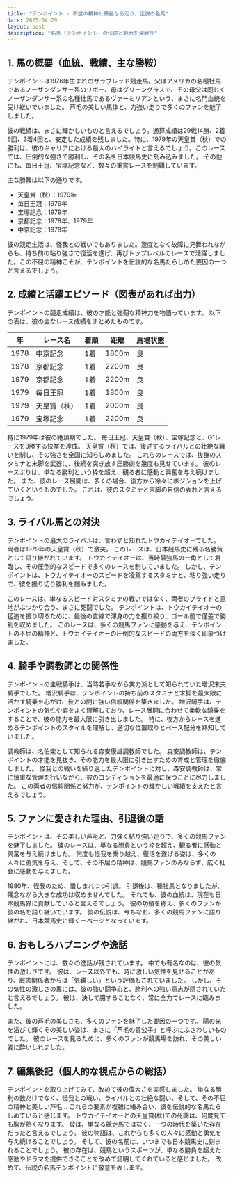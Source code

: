 ```yaml
---
title: "テンポイント - 不屈の精神と華麗なる走り、伝説の名馬"
date: 2025-04-29
layout: post
description: "名馬『テンポイント』の伝説と魅力を深堀り"
---
```


## 1. 馬の概要（血統、戦績、主な勝鞍）

テンポイントは1976年生まれのサラブレッド競走馬。父はアメリカの名種牡馬であるノーザンダンサー系のリボー、母はグリーングラスで、その母父は同じくノーザンダンサー系の名種牡馬であるヴァーミリアンという、まさに名門血統を受け継いでいました。  芦毛の美しい馬体と、力強い走りで多くのファンを魅了しました。

彼の戦績は、まさに輝かしいものと言えるでしょう。通算成績は29戦14勝、2着6回、3着4回と、安定した成績を残しました。特に、1979年の天皇賞（秋）での勝利は、彼のキャリアにおける最大のハイライトと言えるでしょう。このレースでは、圧倒的な強さで勝利し、その名を日本競馬史に刻み込みました。  その他にも、毎日王冠、宝塚記念など、数々の重賞レースを制覇しています。

主な勝鞍は以下の通りです。

* 天皇賞（秋）：1979年
* 毎日王冠：1979年
* 宝塚記念：1979年
* 京都記念：1978年、1979年
* 中京記念：1978年

彼の競走生活は、怪我との戦いでもありました。幾度となく故障に見舞われながらも、持ち前の粘り強さで復活を遂げ、再びトップレベルのレースで活躍しました。この不屈の精神こそが、テンポイントを伝説的な名馬たらしめた要因の一つと言えるでしょう。


## 2. 成績と活躍エピソード（図表があれば出力）

テンポイントの競走成績は、彼の才能と強靭な精神力を物語っています。  以下の表は、彼の主なレース成績をまとめたものです。

| 年 | レース名       | 着順 | 距離 | 馬場状態 |
|---|----------------|-----|-----|---------|
| 1978 | 中京記念       | 1着 | 1800m| 良       |
| 1978 | 京都記念       | 1着 | 2200m| 良       |
| 1979 | 京都記念       | 1着 | 2200m| 良       |
| 1979 | 毎日王冠       | 1着 | 1800m| 良       |
| 1979 | 天皇賞（秋）   | 1着 | 2000m| 良       |
| 1979 | 宝塚記念       | 1着 | 2200m| 良       |


特に1979年は彼の絶頂期でした。  毎日王冠、天皇賞（秋）、宝塚記念と、G1レースを3勝する快挙を達成。  天皇賞（秋）では、後述するライバルとの壮絶な戦いを制し、その強さを全国に知らしめました。  これらのレースでは、抜群のスタミナと末脚を武器に、後続を突き放す圧勝劇を幾度も見せています。  彼のレースぶりは、単なる勝利という枠を超え、観る者に感動と興奮を与え続けました。  また、彼のレース展開は、多くの場合、後方から徐々にポジションを上げていくというものでした。  これは、彼のスタミナと末脚の自信の表れと言えるでしょう。


## 3. ライバル馬との対決

テンポイントの最大のライバルは、言わずと知れたトウカイテイオーでした。  両者は1979年の天皇賞（秋）で激突。  このレースは、日本競馬史に残る名勝負として語り継がれています。  トウカイテイオーは、当時最強馬の一角として君臨し、その圧倒的なスピードで多くのレースを制していました。  しかし、テンポイントは、トウカイテイオーのスピードを凌駕するスタミナと、粘り強い走りで、彼を振り切り勝利を掴みました。

このレースは、単なるスピード対スタミナの戦いではなく、両者のプライドと意地がぶつかり合う、まさに死闘でした。  テンポイントは、トウカイテイオーの猛追を振り切るために、最後の直線で渾身の力を振り絞り、ゴール前で僅差で勝利を収めました。  このレースは、多くの競馬ファンに感動を与え、テンポイントの不屈の精神と、トウカイテイオーの圧倒的なスピードの両方を深く印象づけました。


## 4. 騎手や調教師との関係性

テンポイントの主戦騎手は、当時若手ながら実力派として知られていた増沢末夫騎手でした。  増沢騎手は、テンポイントの持ち前のスタミナと末脚を最大限に活かす騎乗を心がけ、彼との間に強い信頼関係を築きました。  増沢騎手は、テンポイントの気性や癖をよく理解しており、レース展開に合わせて柔軟な騎乗をすることで、彼の能力を最大限に引き出しました。  特に、後方からレースを進めるテンポイントのスタイルを理解し、適切な位置取りとペース配分を熟知していました。

調教師は、名伯楽として知られる森安康雄調教師でした。  森安調教師は、テンポイントの才能を見抜き、その能力を最大限に引き出すための育成と管理を徹底しました。  怪我との戦いを繰り返したテンポイントに対し、森安調教師は、常に慎重な管理を行いながら、彼のコンディションを最適に保つことに尽力しました。  この両者の信頼関係と努力が、テンポイントの輝かしい戦績を支えたと言えるでしょう。


## 5. ファンに愛された理由、引退後の話

テンポイントは、その美しい芦毛と、力強く粘り強い走りで、多くの競馬ファンを魅了しました。  彼のレースは、単なる勝負という枠を超え、観る者に感動と興奮を与え続けました。  何度も怪我を乗り越え、復活を遂げる姿は、多くの人々に勇気を与え、そして、その不屈の精神は、競馬ファンのみならず、広く社会に感動を与えました。

1980年、怪我のため、惜しまれつつ引退。  引退後は、種牡馬となりましたが、残念ながら大きな成功は収めませんでした。  それでも、彼の血統は、現在も日本競馬界に貢献していると言えるでしょう。  彼の功績を称え、多くのファンが彼の名を語り継いでいます。  彼の伝説は、今もなお、多くの競馬ファンに語り継がれ、日本競馬史に輝く一ページとなっています。


## 6. おもしろハプニングや逸話

テンポイントには、数々の逸話が残されています。  中でも有名なのは、彼の気性の激しさです。  彼は、レース以外でも、時に激しい気性を見せることがあり、厩舎関係者からは「気難しい」という評価もされていました。  しかし、その気性の激しさの裏には、彼の強い闘争心と、勝利への強い意志が隠されていたと言えるでしょう。  彼は、決して臆することなく、常に全力でレースに臨みました。

また、彼の芦毛の美しさも、多くのファンを魅了した要因の一つです。  陽の光を浴びて輝くその美しい姿は、まさに「芦毛の貴公子」と呼ぶにふさわしいものでした。  彼のレースを見るために、多くのファンが競馬場を訪れ、その美しい姿に酔いしれました。


## 7. 編集後記（個人的な視点からの総括）

テンポイントを取り上げてみて、改めて彼の偉大さを実感しました。  単なる勝利の数だけでなく、怪我との戦い、ライバルとの壮絶な闘い、そして、その不屈の精神と美しい芦毛…  これらの要素が複雑に絡み合い、彼を伝説的な名馬たらしめていると感じます。  トウカイテイオーとの天皇賞(秋)での死闘は、何度見ても胸が熱くなります。  彼は、単なる競走馬ではなく、一つの時代を築いた存在だったと言えるでしょう。  彼の物語は、これからも多くの人々に感動と勇気を与え続けることでしょう。  そして、彼の名前は、いつまでも日本競馬史に刻まれることでしょう。  彼の存在は、競馬というスポーツが、単なる勝負を超えた感動やドラマを提供できることを改めて証明してくれていると感じました。  改めて、伝説の名馬テンポイントに敬意を表します。
